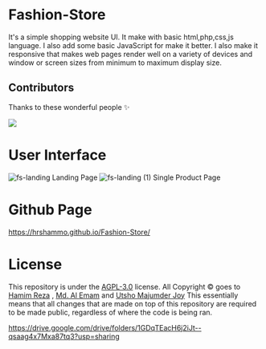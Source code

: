 # Fashion-Store
It's a simple shopping website UI. It make with basic html,php,css,js language. I also add some basic JavaScript for make it better. I also make it responsive that makes web pages render well on a variety of devices and window or screen sizes from minimum to maximum display size.

## Contributors 
Thanks to these wonderful people ✨

<a align="center" href="https://github.com/hrshammo/Fashion-Store/graphs/contributors">
  <img src="https://contrib.rocks/image?repo=hrshammo/Fashion-Store&&max=817" />
</a>

# User Interface

![fs-landing](https://user-images.githubusercontent.com/76872754/205027237-09655982-703e-400c-9297-34d7d3b3482d.png)
Landing Page
![fs-landing (1)](https://user-images.githubusercontent.com/76872754/205026670-745fa850-cc7c-4933-869d-d0fa91f9720a.png)
Single Product Page
# Github Page
https://hrshammo.github.io/Fashion-Store/
# License

This repository is under the [AGPL-3.0](LICENSE) license.
All Copyright © goes to  [Hamim Reza](https://github.com/hrshammo) , [Md. Al Emam](https://github.com/alemam242) and [Utsho Majumder Joy](https://github.com/utshojoy1)
This essentially means that all changes that are made on top of this repository are required to be made public, regardless of where the code is being ran.


https://drive.google.com/drive/folders/1GDqTEacH6j2iJt--qsaag4x7Mxa87tq3?usp=sharing
